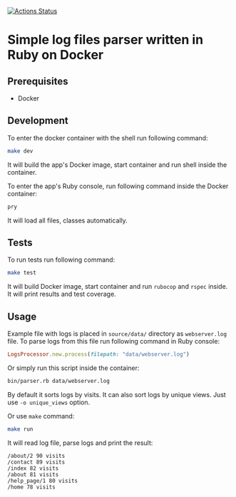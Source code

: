 [![Actions Status](https://github.com/tomajask/ruby-logs-parser-on-docker/workflows/CI/badge.svg)](https://github.com/tomajask/ruby-logs-parser-on-docker/actions)

# Simple log files parser written in Ruby on Docker

## Prerequisites

* Docker

## Development
To enter the docker container with the shell run following command:
```bash
make dev
```
It will build the app's Docker image, start container and run shell inside the container.

To enter the app's Ruby console, run following command inside the Docker container:
```bash
pry
```
It will load all files, classes automatically.

## Tests
To run tests run following command:
```bash
make test
```
It will build Docker image, start container and run `rubocop` and `rspec` inside. It will print results and test coverage.

## Usage
Example file with logs is placed in `source/data/` directory as `webserver.log` file.
To parse logs from this file run following command in Ruby console:
```ruby
LogsProcessor.new.process(filepath: "data/webserver.log")
```

Or simply run this script inside the container:
```bash
bin/parser.rb data/webserver.log
```
By default it sorts logs by visits. It can also sort logs by unique views. Just use `-o unique_views` option.

Or use `make` command:
```bash
make run
```

It will read log file, parse logs and print the result:
```
/about/2 90 visits
/contact 89 visits
/index 82 visits
/about 81 visits
/help_page/1 80 visits
/home 78 visits
```
